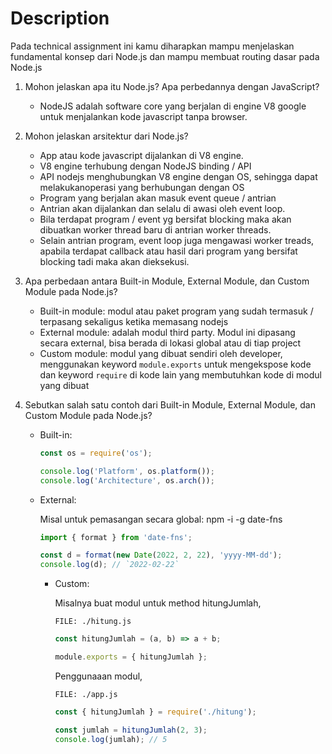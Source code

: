 # Description

Pada technical assignment ini kamu diharapkan mampu menjelaskan fundamental konsep dari Node.js dan mampu membuat routing dasar pada Node.js

1. Mohon jelaskan apa itu Node.js? Apa perbedannya dengan JavaScript?

   - NodeJS adalah software core yang berjalan di engine V8 google untuk menjalankan kode javascript tanpa browser.

2. Mohon jelaskan arsitektur dari Node.js?

   - App atau kode javascript dijalankan di V8 engine.
   - V8 engine terhubung dengan NodeJS binding / API
   - API nodejs menghubungkan V8 engine dengan OS, sehingga dapat melakukanoperasi yang berhubungan dengan OS
   - Program yang berjalan akan masuk event queue / antrian
   - Antrian akan dijalankan dan selalu di awasi oleh event loop.
   - Bila terdapat program / event yg bersifat blocking maka akan dibuatkan worker thread baru di antrian worker threads.
   - Selain antrian program, event loop juga mengawasi worker treads, apabila terdapat callback atau hasil dari program yang bersifat blocking tadi maka akan dieksekusi.

3. Apa perbedaan antara Built-in Module, External Module, dan Custom Module pada Node.js?

   - Built-in module: modul atau paket program yang sudah termasuk / terpasang sekaligus ketika memasang nodejs
   - External module: adalah modul third party. Modul ini dipasang secara external, bisa berada di lokasi global atau di tiap project
   - Custom module: modul yang dibuat sendiri oleh developer, menggunakan keyword `module.exports` untuk mengekspose kode dan keyword `require` di kode lain yang membutuhkan kode di modul yang dibuat

4. Sebutkan salah satu contoh dari Built-in Module, External Module, dan Custom Module pada Node.js?

   - Built-in:

     ```js
     const os = require('os');

     console.log('Platform', os.platform());
     console.log('Architecture', os.arch());
     ```

   - External:

     Misal untuk pemasangan secara global: npm -i -g date-fns

     ```js
     import { format } from 'date-fns';

     const d = format(new Date(2022, 2, 22), 'yyyy-MM-dd');
     console.log(d); // `2022-02-22`
     ```

     - Custom:

       Misalnya buat modul untuk method hitungJumlah,

       `FILE: ./hitung.js`

       ```js
       const hitungJumlah = (a, b) => a + b;

       module.exports = { hitungJumlah };
       ```

       Penggunaaan modul,

       `FILE: ./app.js`

       ```js
       const { hitungJumlah } = require('./hitung');

       const jumlah = hitungJumlah(2, 3);
       console.log(jumlah); // 5
       ```
